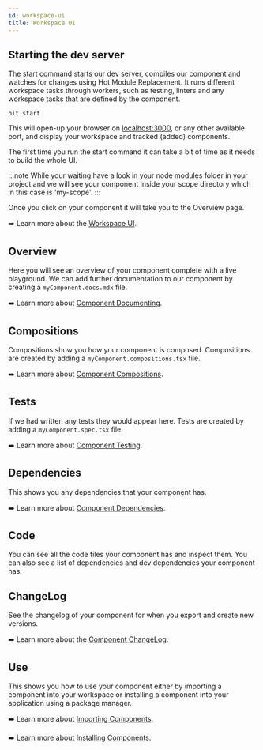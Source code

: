 ```yaml
---
id: workspace-ui
title: Workspace UI
---
```

## Starting the dev server

The start command starts our dev server, compiles our component and watches for changes using Hot Module Replacement. It runs different workspace tasks through workers, such as testing, linters and any workspace tasks that are defined by the component.

```shell
bit start
```

This will open-up your browser on [localhost:3000](http://localhost:3000), or any other available port, and display your workspace and tracked (added) components.

The first time you run the start command it can take a bit of time as it needs to build the whole UI.

:::note
While your waiting have a look in your node modules folder in your project and we will see your component inside your scope directory which in this case is 'my-scope'.
:::

Once you click on your component it will take you to the Overview page.

:arrow_right: Learn more about the [Workspace UI](/building-with-bit/workspace/workspace-ui).

## Overview

Here you will see an overview of your component complete with a live playground. We can add further documentation to our component by creating a `myComponent.docs.mdx` file.

:arrow_right: Learn more about [Component Documenting](/building-with-bit/documenting/overview).

## Compositions

Compositions show you how your component is composed. Compositions are created by adding a `myComponent.compositions.tsx` file.

:arrow_right: Learn more about [Component Compositions](/building-with-bit/compositions).

## Tests

If we had written any tests they would appear here. Tests are created by adding a `myComponent.spec.tsx` file.

:arrow_right: Learn more about [Component Testing](/building-with-bit/testing).

## Dependencies

This shows you any dependencies that your component has.

:arrow_right: Learn more about [Component Dependencies](/building-with-bit/dependencies).

## Code

You can see all the code files your component has and inspect them. You can also see a list of dependencies and dev dependencies your component has.

## ChangeLog

See the changelog of your component for when you export and create new versions.

:arrow_right: Learn more about the [Component ChangeLog](/building-with-bit/component/inspecting#workspace-ui).

## Use

This shows you how to use your component either by importing a component into your workspace or installing a component into your application using a package manager.

:arrow_right: Learn more about [Importing Components](/building-with-bit/component/importing).

:arrow_right: Learn more about [Installing Components](/building-with-bit/component/installing).
